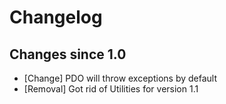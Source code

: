 # Changelog

## Changes since 1.0

* [Change] PDO will throw exceptions by default
* [Removal] Got rid of Utilities for version 1.1
